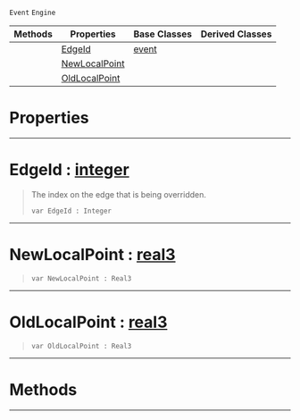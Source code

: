  `Event` `Engine`



|Methods|Properties|Base Classes|Derived Classes|
|---|---|---|---|
| |[ EdgeId](https://github.com/ZilchEngine/ZilchDocs/blob/master/code_reference/class_reference/objectlinkpointchangedevent.markdown#edgeid-zero-engine-docum)|[event](https://github.com/ZilchEngine/ZilchDocs/blob/master/code_reference/class_reference/event.markdown)| |
| |[ NewLocalPoint](https://github.com/ZilchEngine/ZilchDocs/blob/master/code_reference/class_reference/objectlinkpointchangedevent.markdown#newlocalpoint-zero-engin)| | |
| |[ OldLocalPoint](https://github.com/ZilchEngine/ZilchDocs/blob/master/code_reference/class_reference/objectlinkpointchangedevent.markdown#oldlocalpoint-zero-engin)| | |


 #  Properties


---  
 #  EdgeId : [integer](https://github.com/ZilchEngine/ZilchDocs/blob/master/code_reference/nada_base_types/integer.markdown)

> The index on the edge that is being overridden.
> ``` lang=cpp, name=Nada
> var EdgeId : Integer


---  
 #  NewLocalPoint : [real3](https://github.com/ZilchEngine/ZilchDocs/blob/master/code_reference/nada_base_types/real3.markdown)

> 
> ``` lang=cpp, name=Nada
> var NewLocalPoint : Real3


---  
 #  OldLocalPoint : [real3](https://github.com/ZilchEngine/ZilchDocs/blob/master/code_reference/nada_base_types/real3.markdown)

> 
> ``` lang=cpp, name=Nada
> var OldLocalPoint : Real3


---  
 #  Methods


---  
 

 